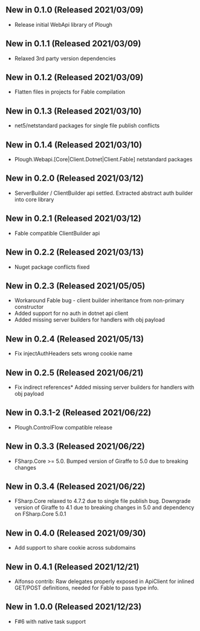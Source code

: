 ## New in 0.1.0 (Released 2021/03/09)
* Release initial WebApi library of Plough

## New in 0.1.1 (Released 2021/03/09)
* Relaxed 3rd party version dependencies

## New in 0.1.2 (Released 2021/03/09)
* Flatten files in projects for Fable compilation

## New in 0.1.3 (Released 2021/03/10)
* net5/netstandard packages for single file publish conflicts

## New in 0.1.4 (Released 2021/03/10)
* Plough.Webapi.[Core|Client.Dotnet|Client.Fable] netstandard packages

## New in 0.2.0 (Released 2021/03/12)
* ServerBuilder / ClientBuilder api settled. Extracted abstract auth builder into core library

## New in 0.2.1 (Released 2021/03/12)
* Fable compatible ClientBuilder api

## New in 0.2.2 (Released 2021/03/13)
* Nuget package conflicts fixed

## New in 0.2.3 (Released 2021/05/05)
* Workaround Fable bug - client builder inheritance from non-primary constructor
* Added support for no auth in dotnet api client
* Added missing server builders for handlers with obj payload

## New in 0.2.4 (Released 2021/05/13)
* Fix injectAuthHeaders sets wrong cookie name

## New in 0.2.5 (Released 2021/06/21)
* Fix indirect references* Added missing server builders for handlers with obj payload

## New in 0.3.1-2 (Released 2021/06/22)
* Plough.ControlFlow compatible release

## New in 0.3.3 (Released 2021/06/22)
* FSharp.Core >= 5.0. Bumped version of Giraffe to 5.0 due to breaking changes

## New in 0.3.4 (Released 2021/06/22)
* FSharp.Core relaxed to 4.7.2 due to single file publish bug. Downgrade version of Giraffe to 4.1 due to breaking changes in 5.0 and dependency on FSharp.Core 5.0.1

## New in 0.4.0 (Released 2021/09/30)
* Add support to share cookie across subdomains

## New in 0.4.1 (Released 2021/12/21)
* Alfonso contrib: Raw delegates properly exposed in ApiClient for inlined GET/POST definitions, needed for Fable to pass type info.

## New in 1.0.0 (Released 2021/12/23)
* F#6 with native task support